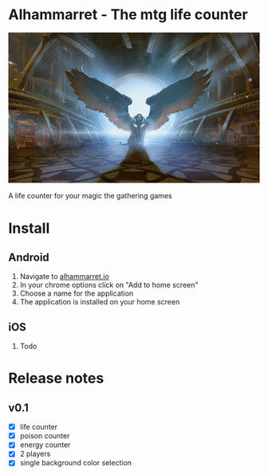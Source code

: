 # Alhammarret - The mtg life counter

<img src="images/bg/Sphinx's_Tutelage.jpg" />

A life counter for your magic the gathering games

# Install

## Android

1. Navigate to [alhammarret.io](https://phury.github.io/alhammarret/)
2. In your chrome options click on "Add to home screen"
3. Choose a name for the application
4. The application is installed on your home screen

## iOS

1. Todo

# Release notes

## v0.1
- [x] life counter
- [x] poison counter
- [x] energy counter
- [x] 2 players
- [x] single background color selection

